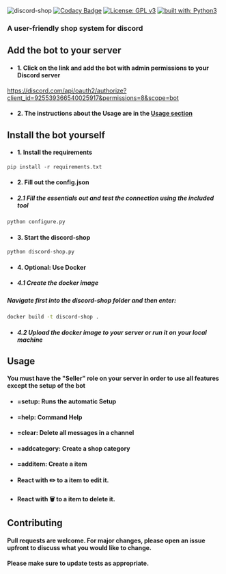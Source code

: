 ![discord-shop](https://i.imgur.com/FIlWlKH.png)
[![Codacy Badge](https://app.codacy.com/project/badge/Grade/b47ce92779a74048b74953f33377eb1a)](https://www.codacy.com/gh/Luois45/DiscordShopBot/dashboard?utm_source=github.com&amp;utm_medium=referral&amp;utm_content=Luois45/DiscordShopBot&amp;utm_campaign=Badge_Grade)
[![License: GPL v3](https://img.shields.io/badge/License-GPL%20v3-blue.svg)](http://www.gnu.org/licenses/gpl-3.0)
[![built with: Python3](https://camo.githubusercontent.com/0d9fbff04202da688cc79c5ffe984bd171edf453b2e41e5e56e55202dd5bdbb2/68747470733a2f2f696d672e736869656c64732e696f2f62616467652f6275696c74253230776974682d507974686f6e332d7265642e737667)](https://www.python.org/)

### A user-friendly shop system for discord

## Add the bot to your server

- #### 1. Click on the link and add the bot with admin permissions to your Discord server
https://discord.com/api/oauth2/authorize?client_id=925539366540025917&permissions=8&scope=bot

- #### 2. The instructions about the Usage are in the [Usage section](#usage)

## Install the bot yourself

- #### 1. Install the requirements
```python
pip install -r requirements.txt
```
- #### 2. Fill out the config.json
- ##### 2.1 Fill the essentials out and test the connection using the included tool
```python
python configure.py
```
- #### 3. Start the discord-shop
```python
python discord-shop.py
```
- #### 4. Optional: Use Docker
- ##### 4.1 Create the docker image
##### Navigate first into the discord-shop folder and then enter:
```bash
docker build -t discord-shop .
```
- ##### 4.2 Upload the docker image to your server or run it on your local machine

<a name="usage"></a>
## Usage
#### You must have the "Seller" role on your server in order to use all features except the setup of the bot

- #### =setup: Runs the automatic Setup
- #### =help: Command Help
- #### =clear: Delete all messages in a channel
- #### =addcategory: Create a shop category
- #### =additem: Create a item
- #### React with ✏️ to a item to edit it.
- #### React with 🗑️ to a item to delete it.

## Contributing
#### Pull requests are welcome. For major changes, please open an issue upfront to discuss what you would like to change.

#### Please make sure to update tests as appropriate.
